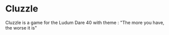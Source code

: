 # Cluzzle

Cluzzle is a game for the Ludum Dare 40 with theme : "The more you have, the worse it is"
